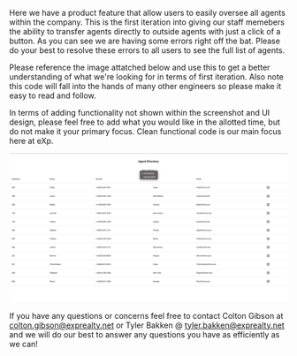 Here we have a product feature that allow users to easily oversee all agents within the company. This is the first iteration into giving our staff memebers the ability to transfer agents directly to outside agents with just a click of a button. As you can see we are having some errors right off the bat. Please do your best to resolve these errors to all users to see the full list of agents.

Please reference the image attatched below and use this to get a better understanding of what we're looking for in terms of first iteration. Also note this code will fall into the hands of many other engineers so please make it easy to read and follow.

In terms of adding functionality not shown within the screenshot and UI design, please feel free to add what you would like in the allotted time, but do not make it your primary focus. Clean functional code is our main focus here at eXp.

![plot](./frontend/src/images/product_expectation.png)

If you have any questions or concerns feel free to contact Colton Gibson at colton.gibson@exprealty.net or Tyler Bakken @ tyler.bakken@exprealty.net and we will do our best to answer any questions you have as efficiently as we can!